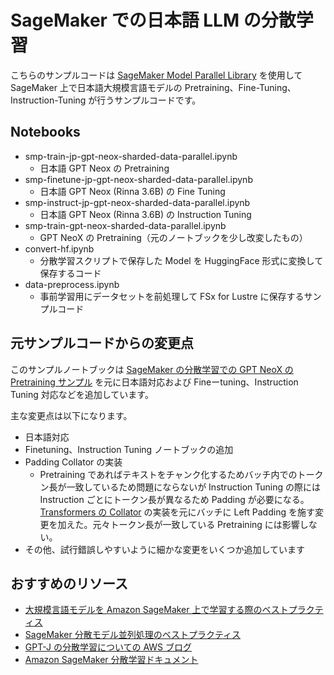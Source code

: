 # SageMaker での日本語 LLM の分散学習

こちらのサンプルコードは [SageMaker Model Parallel Library](https://docs.aws.amazon.com/sagemaker/latest/dg/model-parallel.html) を使用して SageMaker 上で日本語大規模言語モデルの Pretraining、Fine-Tuning、Instruction-Tuning が行うサンプルコードです。

## Notebooks

- smp-train-jp-gpt-neox-sharded-data-parallel.ipynb
  - 日本語 GPT Neox の Pretraining
- smp-finetune-jp-gpt-neox-sharded-data-parallel.ipynb
  - 日本語 GPT Neox (Rinna 3.6B) の Fine Tuning
- smp-instruct-jp-gpt-neox-sharded-data-parallel.ipynb
  - 日本語 GPT Neox (Rinna 3.6B) の Instruction Tuning
- smp-train-gpt-neox-sharded-data-parallel.ipynb
  - GPT NeoX の Pretraining（元のノートブックを少し改変したもの）
- convert-hf.ipynb
  - 分散学習スクリプトで保存した Model を HuggingFace 形式に変換して保存するコード
- data-preprocess.ipynb
  - 事前学習用にデータセットを前処理して FSx for Lustre に保存するサンプルコード

## 元サンプルコードからの変更点

このサンプルノートブックは [SageMaker の分散学習での GPT NeoX の Pretraining サンプル](https://github.com/aws/amazon-sagemaker-examples/tree/main/training/distributed_training/pytorch/model_parallel/gpt-neox) を元に日本語対応および Fineーtuning、Instruction Tuning 対応などを追加しています。

主な変更点は以下になります。

- 日本語対応
- Finetuning、Instruction Tuning ノートブックの追加
- Padding Collator の実装
  - Pretraining であればテキストをチャンク化するためバッチ内でのトークン長が一致しているため問題にならないが Instruction Tuning の際には Instruction ごとにトークン長が異なるため Padding が必要になる。[Transformers の Collator](https://github.com/huggingface/transformers/blob/main/src/transformers/data/data_collator.py#L402) の実装を元にバッチに Left Padding を施す変更を加えた。元々トークン長が一致している Pretraining には影響しない。
- その他、試行錯誤しやすいように細かな変更をいくつか追加しています

## おすすめのリソース

- [大規模言語モデルを Amazon SageMaker 上で学習する際のベストプラクティス](https://aws.amazon.com/jp/blogs/news/training-large-language-models-on-amazon-sagemaker-best-practices/)
- [SageMaker 分散モデル並列処理のベストプラクティス](https://docs.aws.amazon.com/ja_jp/sagemaker/latest/dg/model-parallel-best-practices.html)
- [GPT-J の分散学習についての AWS ブログ](https://aws.amazon.com/blogs/machine-learning/fine-tune-gpt-j-using-an-amazon-sagemaker-hugging-face-estimator-and-the-model-parallel-library/)
- [Amazon SageMaker 分散学習ドキュメント](https://docs.aws.amazon.com/ja_jp/sagemaker/latest/dg/distributed-training.html)
